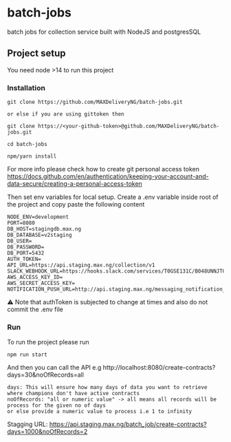 # batch-jobs
batch jobs for collection service built with NodeJS and postgresSQL

## Project setup
You need node >14 to run this project

### Installation
```
git clone https://github.com/MAXDeliveryNG/batch-jobs.git 

or else if you are using gittoken then

git clone https://<your-github-token>@github.com/MAXDeliveryNG/batch-jobs.git

cd batch-jobs

npm/yarn install
```
For more info please check how to create git personal access token https://docs.github.com/en/authentication/keeping-your-account-and-data-secure/creating-a-personal-access-token

Then set env variables for local setup. Create a .env variable inside root of the project and copy paste the following content
```
NODE_ENV=development
PORT=8080
DB_HOST=stagingdb.max.ng
DB_DATABASE=v2staging
DB_USER=
DB_PASSWORD=
DB_PORT=5432
AUTH_TOKEN=
API_URL=https://api.staging.max.ng/collection/v1
SLACK_WEBHOOK_URL=https://hooks.slack.com/services/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
AWS_ACCESS_KEY_ID=
AWS_SECRET_ACCESS_KEY=
NOTIFICATION_PUSH_URL=http://api.staging.max.ng/messaging_notification_push
```
⚠️ Note that authToken is subjected to change at times and also do not commit the .env file

### Run
To run the project please run
```
npm run start
```
And then you can call the API e.g http://localhost:8080/create-contracts?days=30&noOfRecords=all
```
days: This will ensure how many days of data you want to retrieve where champions don't have active contracts
noOfRecords: "all or numeric value" -> all means all records will be process for the given no of days 
or else provide a numeric value to process i.e 1 to infinity
```
Stagging URL: https://api.staging.max.ng/batch_job/create-contracts?days=1000&noOfRecords=2
